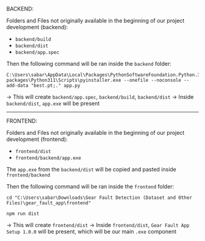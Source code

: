 BACKEND:

Folders and Files not originally available in the beginning of our project development (backend):
- `backend/build`
- `backend/dist`
- `backend/app.spec`

Then the following command will be ran inside the `backend` folder: 
```shell
C:\Users\sabar\AppData\Local\Packages\PythonSoftwareFoundation.Python.3.11_qbz5n2kfra8p0\LocalCache\local-packages\Python311\Scripts\pyinstaller.exe --onefile --noconsole --add-data "best.pt;." app.py
```

-> This will create `backend/app.spec`, `backend/build`, `backend/dist`
-> Inside `backend/dist`, `app.exe` will be present

-----------------------------------------------------------------------------------------------------

FRONTEND:

Folders and Files not originally available in the beginning of our project development (frontend):
- `frontend/dist`
- `frontend/backend/app.exe`

The `app.exe` from the `backend/dist` will be copied and pasted inside `frontend/backend`

Then the following command will be ran inside the `frontend` folder: 
```shell
cd "C:\Users\sabar\Downloads\Gear Fault Detection (Dataset and Other Files)\gear_fault_app\frontend"
```
```shell
npm run dist
```

-> This will create `frontend/dist`
-> Inside `frontend/dist`, `Gear Fault App Setup 1.0.0` will be present, which will be our main `.exe` component